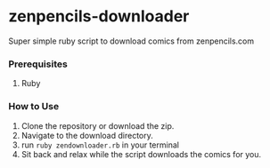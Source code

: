 # zenpencils-downloader
Super simple ruby script to download comics from zenpencils.com
### Prerequisites
1. Ruby
### How to Use
1. Clone the repository or download the zip.
2. Navigate to the download directory.
3. run ` ruby zendownloader.rb ` in your terminal
4. Sit back and relax while the script downloads the comics for you.
